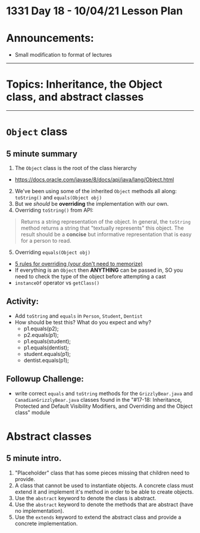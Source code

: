 # 1331 Day 18 - 10/04/21 Lesson Plan

# Announcements:
- Small modification to format of lectures

---

# Topics: Inheritance, the Object class, and abstract classes

---

# `Object` class
## 5 minute summary

1. The `Object` class is the root of the class hierarchy
- https://docs.oracle.com/javase/8/docs/api/java/lang/Object.html
2. We've been using some of the inherited `Object` methods all along: `toString()` and `equals(Object obj)`
3. But we *should* be **overriding** the implementation with our own.
4. Overriding `toString()`
from API:
> Returns a string representation of the object. In general, the `toString` method returns a string that "textually represents" this object.  The result should be a **concise** but informative representation that is easy for a person to read.

5. Overriding `equals(Object obj)`
- [5 rules for overriding (your don't need to memorize)]( https://medium.com/codelog/5-rules-for-overriding-equal-method-effective-java-notes-16168981374)
- If everything is an `Object` then **ANYTHING** can be passed in, SO you need to check the type of the object before attempting a cast
- `instanceOf` operator vs `getClass()`
## Activity:
- Add `toString` and `equals` in `Person`, `Student`, `Dentist`
- How should be test this? What do you expect and why?
    - p1.equals(p2);
    - p2.equals(p1);
    - p1.equals(student);
    - p1.equals(dentist);
    - student.equals(p1);
    - dentist.equals(p1);
## Followup Challenge:
- write correct `equals` and `toString` methods for the `GrizzlyBear.java` and `CanadianGrizzlyBear.java` classes found in the "#17-18: Inheritance, Protected and Default Visibility Modifiers, and Overriding and the Object class" module

# Abstract classes
## 5 minute intro.
1. "Placeholder" class that has some pieces missing that children need to provide. 
2. A class that cannot be used to instantiate objects. A concrete class must extend it and implement it's method in order to be able to create objects.
3. Use the `abstract` keyword to denote the class is abstract.
4. Use the `abstract` keyword to denote the methods that are abstract (have no implementation).
5. Use the `extends` keyword to extend the abstract class and provide a concrete implementation.
